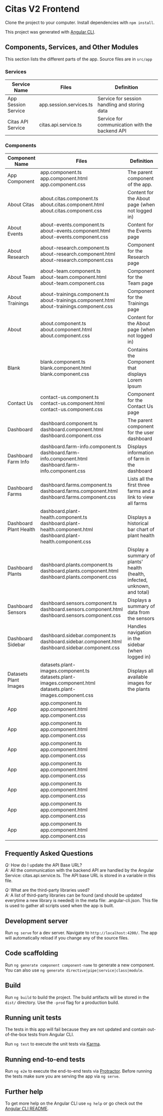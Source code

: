 # Citas V2 Frontend

Clone the project to your computer. Install dependencies with `npm install`.

This project was generated with [Angular CLI](https://github.com/angular/angular-cli).

## Components, Services, and Other Modules

This section lists the different parts of the app. Source files are in `src/app`

### Services

Service Name| Files | Definition
--- | --- | ---
App Session Service | app.session.services.ts | Service for session handling and storing data
Citas API Service | citas.api.service.ts | Service for communication with the backend API

### Components

Component Name | Files | Definition
--- | --- | ---
App Component | app.component.ts<br /> app.component.html<br /> app.component.css | The parent component of the app. 
About Citas | about.citas.component.ts<br /> about.citas.component.html<br /> about.citas.component.css| Content for the About page (when not logged in) 
About Events | about-events.component.ts<br /> about-events.component.html<br /> about-events.component.css | Content for the Events page 
About Research | about-research.component.ts<br /> about-research.component.html<br /> about-research.component.css | Component for the Research page 
About Team | about-team.component.ts<br /> about-team.component.html<br /> about-team.component.css | Component for the Team page 
About Trainings | about-trainings.component.ts<br /> about-trainings.component.html<br /> about-trainings.component.css | Component for the Trainings page 
About | about.component.ts<br /> about.component.html<br /> about.component.css | Content for the About page (when not logged in) 
Blank | blank.component.ts<br /> blank.component.html<br /> blank.component.css | Contains the Component that displays Lorem Ipsum 
Contact Us | contact-us.component.ts<br /> contact-us.component.html<br /> contact-us.component.css | Component for the Contact Us page
Dashboard | dashboard.component.ts<br /> dashboard.component.html<br /> dashboard.component.css | The parent component for the user dashboard
Dashboard Farm Info | dashboard.farm-info.component.ts<br /> dashboard.farm-info.component.html<br /> dashboard.farm-info.component.css | Displays information of farm in the dashboard
Dashboard Farms | dashboard.farms.component.ts<br /> dashboard.farms.component.html<br /> dashboard.farms.component.css | Lists all the first three farms and a link to view all farms
Dashboard Plant Health | dashboard.plant-health.component.ts<br /> dashboard.plant-health.component.html<br /> dashboard.plant-health.component.css | Displays a historical bar chart of plant health 
Dashboard Plants | dashboard.plants.component.ts<br /> dashboard.plants.component.html<br /> dashboard.plants.component.css | Display a summary of plants' health (health, infected, unknown, and total)
Dashboard Sensors | dashboard.sensors.component.ts<br /> dashboard.sensors.component.html<br /> dashboard.sensors.component.css | Displays a summary of data from the sensors
Dashboard Sidebar | dashboard.sidebar.component.ts<br /> dashboard.sidebar.component.html<br /> dashboard.sidebar.component.css | Handles navigation in the sidebar (when logged in)
Datasets Plant Images | datasets.plant-images.component.ts<br /> datasets.plant-images.component.html<br /> datasets.plant-images.component.css | Displays all available images for the plants
App | app.component.ts<br /> app.component.html<br /> app.component.css | 
App | app.component.ts<br /> app.component.html<br /> app.component.css | 
App | app.component.ts<br /> app.component.html<br /> app.component.css | 
App | app.component.ts<br /> app.component.html<br /> app.component.css | 
App | app.component.ts<br /> app.component.html<br /> app.component.css | 
App | app.component.ts<br /> app.component.html<br /> app.component.css | 
App | app.component.ts<br /> app.component.html<br /> app.component.css | 

## Frequently Asked Questions

_Q:_ How do I update the API Base URL? <br />
_A:_ All the communication with the backend API are handled by the Angular Service: citas.api.service.ts. The API base URL is stored in a variable in this file.

_Q:_ What are the third-party libraries used?<br />
_A:_ A list of third-party libraries can be found (and should be updated everytime a new library is needed) in the meta file: .angular-cli.json. This file is used to gather all scripts used when the app is built.

## Development server

Run `ng serve` for a dev server. Navigate to `http://localhost:4200/`. The app will automatically reload if you change any of the source files.

## Code scaffolding

Run `ng generate component component-name` to generate a new component. You can also use `ng generate directive|pipe|service|class|module`.

## Build

Run `ng build` to build the project. The build artifacts will be stored in the `dist/` directory. Use the `-prod` flag for a production build.

## Running unit tests

The tests in this app will fail because they are not updated and contain out-of-the-box tests from Angular CLI.

Run `ng test` to execute the unit tests via [Karma](https://karma-runner.github.io).

## Running end-to-end tests

Run `ng e2e` to execute the end-to-end tests via [Protractor](http://www.protractortest.org/).
Before running the tests make sure you are serving the app via `ng serve`.

## Further help

To get more help on the Angular CLI use `ng help` or go check out the [Angular CLI README](https://github.com/angular/angular-cli/blob/master/README.md).
